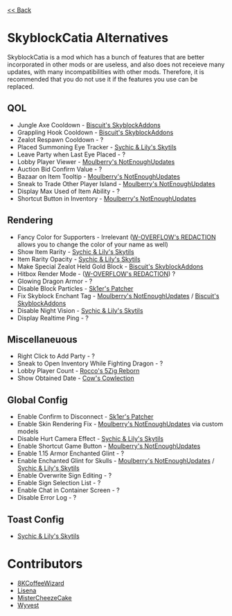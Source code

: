 [<< Back](README.md)

# SkyblockCatia Alternatives

SkyblockCatia is a mod which has a bunch of features that are better incorporated in other mods or are useless, and also does not receieve many updates, with many incompatibilities with other mods. Therefore, it is recommended that you do not use it if the features you use can be replaced.

## QOL

- Jungle Axe Cooldown - [Biscuit's SkyblockAddons](https://github.com/BiscuitDevelopment/SkyblockAddons/releases/latest)
- Grappling Hook Cooldown - [Biscuit's SkyblockAddons](https://github.com/BiscuitDevelopment/SkyblockAddons/releases/latest)
- Zealot Respawn Cooldown - ?
- Placed Summoning Eye Tracker - [Sychic & Lily's Skytils](https://github.com/Skytils/SkytilsMod/releases/latest)
- Leave Party when Last Eye Placed - ?
- Lobby Player Viewer - [Moulberry's NotEnoughUpdates](https://github.com/Moulberry/NotEnoughUpdates/latest)
- Auction Bid Confirm Value - ?
- Bazaar on Item Tooltip - [Moulberry's NotEnoughUpdates](https://github.com/Moulberry/NotEnoughUpdates/latest)
- Sneak to Trade Other Player Island - [Moulberry's NotEnoughUpdates](https://github.com/Moulberry/NotEnoughUpdates/latest)
- Display Max Used of Item Ability - ?
- Shortcut Button in Inventory - [Moulberry's NotEnoughUpdates](https://github.com/Moulberry/NotEnoughUpdates/latest)

## Rendering

- Fancy Color for Supporters - Irrelevant ([W-OVERFLOW's REDACTION](https://github.com/W-OVERFLOW/REDACTION/releases/latest) allows you to change the color of your name as well)
- Show Item Rarity - [Sychic & Lily's Skytils](https://github.com/Skytils/SkytilsMod/releases/latest)
- Item Rarity Opacity - [Sychic & Lily's Skytils](https://github.com/Skytils/SkytilsMod/releases/latest)
- Make Special Zealot Held Gold Block - [Biscuit's SkyblockAddons](https://github.com/BiscuitDevelopment/SkyblockAddons/releases/latest)
- Hitbox Render Mode - ([W-OVERFLOW's REDACTION](https://github.com/W-OVERFLOW/REDACTION/releases/latest)) ?
- Glowing Dragon Armor - ?
- Disable Block Particles - [Sk1er's Patcher](https://sk1er.club/mods/patcher)
- Fix Skyblock Enchant Tag - [Moulberry's NotEnoughUpdates](https://github.com/Moulberry/NotEnoughUpdates/latest) / [Biscuit's SkyblockAddons](https://github.com/BiscuitDevelopment/SkyblockAddons/releases/latest)
- Disable Night Vision - [Sychic & Lily's Skytils](https://github.com/Skytils/SkytilsMod/releases/latest)
- Display Realtime Ping - ?

## Miscellaneuous

- Right Click to Add Party - ?
- Sneak to Open Inventory While Fighting Dragon - ?
- Lobby Player Count - [Rocco's 5Zig Reborn](https://5zigreborn.eu/)
- Show Obtained Date - [Cow's Cowlection](https://github.com/cow-mc/Cowlection/releases/latest)

## Global Config

- Enable Confirm to Disconnect - [Sk1er's Patcher](https://sk1er.club/mods/patcher)
- Enable Skin Rendering Fix - [Moulberry's NotEnoughUpdates](https://github.com/Moulberry/NotEnoughUpdates) via custom models
- Disable Hurt Camera Effect - [Sychic & Lily's Skytils](https://github.com/Skytils/SkytilsMod/releases/latest)
- Enable Shortcut Game Button - [Moulberry's NotEnoughUpdates](https://github.com/Moulberry/NotEnoughUpdates/latest)
- Enable 1.15 Armor Enchanted Glint - ?
- Enable Enchanted Glint for Skulls - [Moulberry's NotEnoughUpdates](https://github.com/Moulberry/NotEnoughUpdates) / [Sychic & Lily's Skytils](https://github.com/Skytils/SkytilsMod/releases/latest)
- Enable Overwrite Sign Editing - ?
- Enable Sign Selection List - ?
- Enable Chat in Container Screen - ?
- Disable Error Log - ?

## Toast Config

- [Sychic & Lily's Skytils](https://github.com/Skytils/SkytilsMod/releases/latest)

# Contributors

- [8KCoffeeWizard](https://github.com/8KCoffeeWizard)
- [Lisena](https://github.com/lisenaaaa)
- [MisterCheezeCake](https://github.com/MisterCheezeCake)
- [Wyvest](https://github.com/Wyvest)
